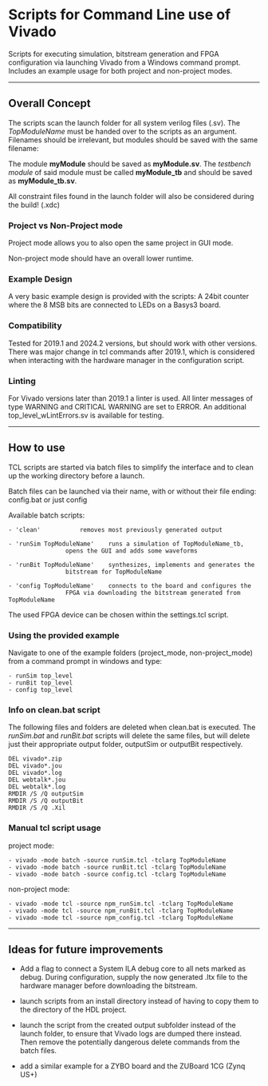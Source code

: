 # Scripts for Command Line use of Vivado

Scripts for executing simulation, bitstream generation and FPGA configuration 
via launching Vivado from a Windows command prompt.
Includes an example usage for both project and non-project modes.

-------------------------------------------------------------------------------

## Overall Concept

The scripts scan the launch folder for all system verilog files (.sv). 
The *TopModuleName* must be handed over to the scripts as an argument.
Filenames should be irrelevant, but modules should be saved with the same 
filename: 
	
The module **myModule** should be saved as **myModule.sv**. 
The *testbench module* of said module must be called **myModule_tb** 
and should be saved as **myModule_tb.sv**.

All constraint files found in the launch folder will also be considered
	during the build! (.xdc)

### Project vs Non-Project mode

Project mode allows you to also open the same project in GUI mode.

Non-project mode should have an overall lower runtime.

### Example Design

A very basic example design is provided with the scripts: 
A 24bit counter where the 8 MSB bits are connected to LEDs on a Basys3 board.

### Compatibility

Tested for 2019.1 and 2024.2 versions, but should work with other versions.
There was major change in tcl commands after 2019.1, which is considered 
when interacting with the hardware manager in the configuration script.

### Linting

For Vivado versions later than 2019.1 a linter is used.
All linter messages of type WARNING and CRITICAL WARNING are set to ERROR.
An additional top_level_wLintErrors.sv is available for testing.

-------------------------------------------------------------------------------

## How to use

TCL scripts are started via batch files to simplify the interface and 
to clean up the working directory before a launch.

Batch files can be launched via their name, with or without their file ending:
config.bat or just config

Available batch scripts:

	- 'clean' 			removes most previously generated output

	- 'runSim TopModuleName'	runs a simulation of TopModuleName_tb,
					opens the GUI and adds some waveforms

	- 'runBit TopModuleName'	synthesizes, implements and generates the 
					bitstream for TopModuleName
							
	- 'config TopModuleName'	connects to the board and configures the
					FPGA via downloading the bitstream generated from TopModuleName

The used FPGA device can be chosen within the settings.tcl script.

### Using the provided example

Navigate to one of the example folders (project_mode, non-project_mode) from a
command prompt in windows and type:

	- runSim top_level 
	- runBit top_level 
	- config top_level 

### Info on clean.bat script

The following files and folders are deleted when clean.bat is executed.
The *runSim.bat* and *runBit.bat* scripts will delete the same files, but 
will delete just their appropriate output folder, outputSim or outputBit 
respectively.

	DEL vivado*.zip
	DEL vivado*.jou
	DEL vivado*.log
	DEL webtalk*.jou
	DEL webtalk*.log
	RMDIR /S /Q outputSim
	RMDIR /S /Q outputBit
	RMDIR /S /Q .Xil

### Manual tcl script usage

project mode:

	- vivado -mode batch -source runSim.tcl -tclarg TopModuleName
	- vivado -mode batch -source runBit.tcl -tclarg TopModuleName
	- vivado -mode batch -source config.tcl -tclarg TopModuleName

non-project mode:

	- vivado -mode tcl -source npm_runSim.tcl -tclarg TopModuleName
	- vivado -mode tcl -source npm_runBit.tcl -tclarg TopModuleName
	- vivado -mode tcl -source npm_config.tcl -tclarg TopModuleName

-------------------------------------------------------------------------------

## Ideas for future improvements

- Add a flag to connect a System ILA debug core to all nets marked as
debug. During configuration, supply the now generated .ltx file to the 
hardware manager before downloading the bitstream.

- launch scripts from an install directory instead of having to copy them
to the directory of the HDL project.

- launch the script from the created output subfolder instead of the 
launch folder, to ensure that Vivado logs are dumped there instead.
Then remove the potentially dangerous delete commands from the batch files.

- add a similar example for a ZYBO board and the ZUBoard 1CG (Zynq US+)
